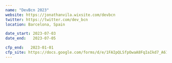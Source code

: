 ```yaml
---
name: "DevBcn 2023"
website: https://jonathanvila.wixsite.com/devbcn
twitter: https://twitter.com/dev_bcn
location: Barcelona, Spain

date_start: 2023-07-03
date_end:   2023-07-05

cfp_end:   2023-01-01
cfp_site: https://docs.google.com/forms/d/e/1FAIpQLSfpOwaA8FqIaIkd7_A61hJs74NiYPnMD-u7_zoMkBBEsFNlcg/viewform
---
```

